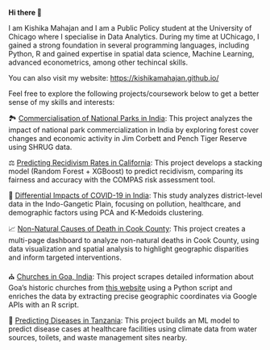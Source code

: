 **Hi there 👋**

I am Kishika Mahajan and I am a Public Policy student at the University of Chicago where I specialise in Data Analytics. During my time at UChicago, I gained a strong foundation in several programming languages, including Python, R and gained expertise in spatial data science, Machine Learning, advanced econometrics, among other techincal skills. 

You can also visit my website: https://kishikamahajan.github.io/


Feel free to explore the following projects/coursework below to get a better sense of my skills and interests:

🏞️ [Commercialisation of National Parks in India](https://github.com/kishikamahajan/commercialisation_national_park): This project analyzes the impact of national park commercialization in India by exploring forest cover changes and economic activity in Jim Corbett and Pench Tiger Reserve using SHRUG data.

⚖️ [Predicting Recidivism Rates in California](https://github.com/kishikamahajan/compas_alt_risk_assessment_score): This project develops a stacking model (Random Forest + XGBoost) to predict recidivism, comparing its fairness and accuracy with the COMPAS risk assessment tool.

🦠 [Differential Impacts of COVID-19 in India](https://github.com/kishikamahajan/spatial_cluster_analysis_covid_deaths): This study analyzes district-level data in the Indo-Gangetic Plain, focusing on pollution, healthcare, and demographic factors using PCA and K-Medoids clustering.

📈 [Non-Natural Causes of Death in Cook County](https://github.com/kishikamahajan/non_natural_deaths_cook_county): This project creates a multi-page dashboard to analyze non-natural deaths in Cook County, using data visualization and spatial analysis to highlight geographic disparities and inform targeted interventions.

⛪ [Churches in Goa, India](https://github.com/kishikamahajan/goa_churches_data): This project scrapes detailed information about Goa’s historic churches from [this website](https://goanchurches.info/) using a Python script and enriches the data by extracting precise geographic coordinates via Google APIs with an R script.

🦠 [Predicting Diseases in Tanzania](https://github.com/kishikamahajan/predicting_diseases_tanzania/tree/main): This project builds an ML model to predict disease cases at healthcare facilities using climate data from water sources, toilets, and waste management sites nearby. 
